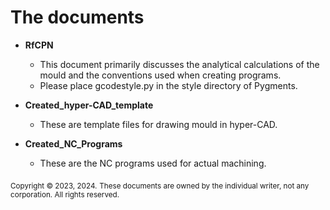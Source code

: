 # The documents
- **RfCPN**
    - This document primarily discusses the analytical calculations of the mould and the conventions used when creating programs.
    - Please place gcodestyle.py in the style directory of Pygments.

- **Created_hyper-CAD_template**
    - These are template files for drawing mould in hyper-CAD.

- **Created_NC_Programs**
    - These are the NC programs used for actual machining.

<sub>Copyright © 2023, 2024.</sub>
<sub>These documents are owned by the individual writer, not any corporation. All rights reserved.</sub>
